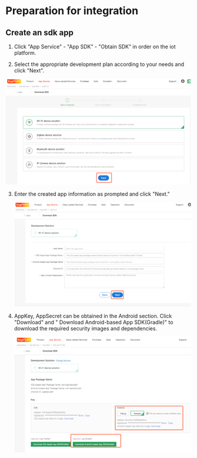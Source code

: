 # Preparation for integration

## Create an sdk app

1. Click "App Service" - "App SDK" - "Obtain SDK" in order on the iot platform.

2. Select the appropriate development plan according to your needs and click "Next".

![](./images/get_sdk.png)

3. Enter the created app information as prompted and click "Next."

	![](./images/input_app_info.png)

4. AppKey, AppSecret can be obtained in the Android section. Click "Download" and " Download Android-based App SDK(Gradle)" to download the required security images and dependencies.

	![](./images/app_key_secret.png)